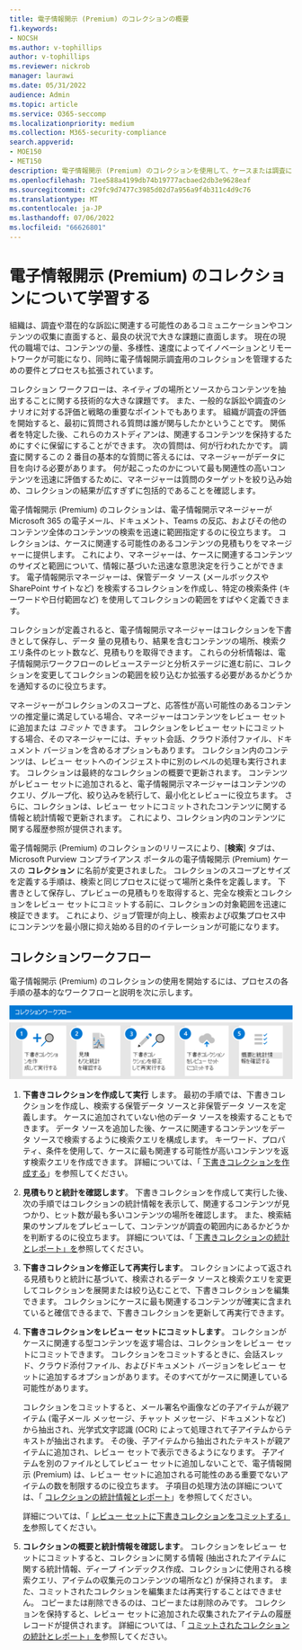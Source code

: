 ```yaml
---
title: 電子情報開示 (Premium) のコレクションの概要
f1.keywords:
- NOCSH
ms.author: v-tophillips
author: v-tophillips
ms.reviewer: nickrob
manager: laurawi
ms.date: 05/31/2022
audience: Admin
ms.topic: article
ms.service: O365-seccomp
ms.localizationpriority: medium
ms.collection: M365-security-compliance
search.appverid:
- MOE150
- MET150
description: 電子情報開示 (Premium) のコレクションを使用して、ケースまたは調査に関連するコンテンツを検索および収集します。
ms.openlocfilehash: 71ee588a4199db74b19777acbaed2db3e9628eaf
ms.sourcegitcommit: c29fc9d7477c3985d02d7a956a9f4b311c4d9c76
ms.translationtype: MT
ms.contentlocale: ja-JP
ms.lasthandoff: 07/06/2022
ms.locfileid: "66626801"
---
```

# <a name="learn-about-collections-in-ediscovery-premium"></a>電子情報開示 (Premium) のコレクションについて学習する

組織は、調査や潜在的な訴訟に関連する可能性のあるコミュニケーションやコンテンツの収集に直面すると、最良の状況で大きな課題に直面します。 現在の現代の職場では、コンテンツの量、多様性、速度によってイノベーションとリモートワークが可能になり、同時に電子情報開示調査用のコレクションを管理するための要件とプロセスも拡張されています。

コレクション ワークフローは、ネイティブの場所とソースからコンテンツを抽出することに関する技術的な大きな課題です。 また、一般的な訴訟や調査のシナリオに対する評価と戦略の重要なポイントでもあります。 組織が調査の評価を開始すると、最初に質問される質問は誰が関与したかということです。 関係者を特定した後、これらのカストディアンは、関連するコンテンツを保持するためにすぐに保留にすることができます。 次の質問は、何が行われたかです。 調査に関するこの 2 番目の基本的な質問に答えるには、マネージャーがデータに目を向ける必要があります。 何が起こったのかについて最も関連性の高いコンテンツを迅速に評価するために、マネージャーは質問のターゲットを絞り込み始め、コレクションの結果が広すぎずに包括的であることを確認します。

電子情報開示 (Premium) のコレクションは、電子情報開示マネージャーが Microsoft 365 の電子メール、ドキュメント、Teams の反応、およびその他のコンテンツ全体のコンテンツの検索を迅速に範囲指定するのに役立ちます。 コレクションは、ケースに関連する可能性のあるコンテンツの見積もりをマネージャーに提供します。 これにより、マネージャーは、ケースに関連するコンテンツのサイズと範囲について、情報に基づいた迅速な意思決定を行うことができます。 電子情報開示マネージャーは、保管データ ソース (メールボックスや SharePoint サイトなど) を検索するコレクションを作成し、特定の検索条件 (キーワードや日付範囲など) を使用してコレクションの範囲をすばやく定義できます。

コレクションが定義されると、電子情報開示マネージャーはコレクションを下書きとして保存し、データ 量の見積もり、結果を含むコンテンツの場所、検索クエリ条件のヒット数など、見積もりを取得できます。 これらの分析情報は、電子情報開示ワークフローのレビューステージと分析ステージに進む前に、コレクションを変更してコレクションの範囲を絞り込むか拡張する必要があるかどうかを通知するのに役立ちます。

マネージャーがコレクションのスコープと、応答性が高い可能性のあるコンテンツの推定量に満足している場合、マネージャーはコンテンツをレビュー セットに追加または *コミット* できます。 コレクションをレビュー セットにコミットする場合、そのマネージャーには、チャット会話、クラウド添付ファイル、ドキュメント バージョンを含めるオプションもあります。 コレクション内のコンテンツは、レビュー セットへのインジェスト中に別のレベルの処理も実行されます。 コレクションは最終的なコレクションの概要で更新されます。 コンテンツがレビュー セットに追加されると、電子情報開示マネージャーはコンテンツのクエリ、グループ化、絞り込みを続行して、最小化とレビューに役立ちます。 さらに、コレクションは、レビュー セットにコミットされたコンテンツに関する情報と統計情報で更新されます。 これにより、コレクション内のコンテンツに関する履歴参照が提供されます。

電子情報開示 (Premium) のコレクションのリリースにより、[**検索**] タブは、Microsoft Purview コンプライアンス ポータルの電子情報開示 (Premium) ケースの **コレクション** に名前が変更されました。 コレクションのスコープとサイズを定義する手順は、検索と同じプロセスに従って場所と条件を定義します。 下書きとして保存し、プレビューの見積もりを取得すると、完全な検索とコレクションをレビュー セットにコミットする前に、コレクションの対象範囲を迅速に検証できます。 これにより、ジョブ管理が向上し、検索および収集プロセス中にコンテンツを最小限に抑え始める目的のイテレーションが可能になります。

## <a name="collections-workflow"></a>コレクションワークフロー

電子情報開示 (Premium) のコレクションの使用を開始するには、プロセスの各手順の基本的なワークフローと説明を次に示します。

![電子情報開示 (Premium) のコレクション ワークフロー。](../media/CollectionsWorkflow.png)

1. **下書きコレクションを作成して実行** します。 最初の手順では、下書きコレクションを作成し、検索する保管データ ソースと非保管データ ソースを定義します。 ケースに追加されていない他のデータ ソースを検索することもできます。 データ ソースを追加した後、ケースに関連するコンテンツをデータ ソースで検索するように検索クエリを構成します。 キーワード、プロパティ、条件を使用して、ケースに最も関連する可能性が高いコンテンツを返す検索クエリを作成できます。 詳細については、「 [下書きコレクションを作成する](create-draft-collection.md)」を参照してください。

2. **見積もりと統計を確認します**。 下書きコレクションを作成して実行した後、次の手順ではコレクションの統計情報を表示して、関連するコンテンツが見つかり、ヒット数が最も多いコンテンツの場所を確認します。 また、検索結果のサンプルをプレビューして、コンテンツが調査の範囲内にあるかどうかを判断するのに役立ちます。 詳細については、「 [下書きコレクションの統計とレポート」を](collection-statistics-reports.md#statistics-and-reports-for-draft-collections)参照してください。

3. **下書きコレクションを修正して再実行します**。 コレクションによって返される見積もりと統計に基づいて、検索されるデータ ソースと検索クエリを変更してコレクションを展開または絞り込むことで、下書きコレクションを編集できます。 コレクションにケースに最も関連するコンテンツが確実に含まれていると確信できるまで、下書きコレクションを更新して再実行できます。

4. **下書きコレクションをレビュー セットにコミットします**。 コレクションがケースに関連する型コンテンツを返す場合は、コレクションをレビュー セットにコミットできます。 コレクションをコミットするときに、会話スレッド、クラウド添付ファイル、およびドキュメント バージョンをレビュー セットに追加するオプションがあります。そのすべてがケースに関連している可能性があります。

   コレクションをコミットすると、メール署名や画像などの子アイテムが親アイテム (電子メール メッセージ、チャット メッセージ、ドキュメントなど) から抽出され、光学式文字認識 (OCR) によって処理されて子アイテムからテキストが抽出されます。 その後、子アイテムから抽出されたテキストが親アイテムに追加され、レビュー セットで表示できるようになります。 子アイテムを別のファイルとしてレビュー セットに追加しないことで、電子情報開示 (Premium) は、レビュー セットに追加される可能性のある重要でないアイテムの数を制限するのに役立ちます。 子項目の処理方法の詳細については、「 [コレクションの統計情報とレポート](collection-statistics-reports.md#collection-contents)」を参照してください。

   詳細については、「 [レビュー セットに下書きコレクションをコミットする」を](commit-draft-collection.md)参照してください。

5. **コレクションの概要と統計情報を確認します**。 コレクションをレビュー セットにコミットすると、コレクションに関する情報 (抽出されたアイテムに関する統計情報、ディープ インデックス作成、コレクションに使用される検索クエリ、アイテムの収集元のコンテンツの場所など) が保持されます。 また、コミットされたコレクションを編集または再実行することはできません。 コピーまたは削除できるのは、コピーまたは削除のみです。 コレクションを保持すると、レビュー セットに追加された収集されたアイテムの履歴レコードが提供されます。 詳細については、「 [コミットされたコレクションの統計とレポート」を](collection-statistics-reports.md#statistics-and-reports-for-committed-collections)参照してください。
